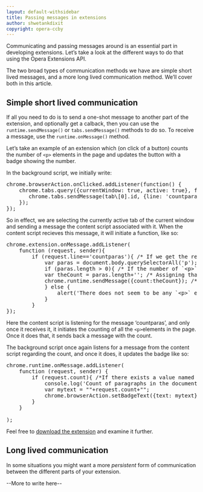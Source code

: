 ```yaml
---
layout: default-withsidebar
title: Passing messages in extensions
author: shwetankdixit
copyright: opera-ccby
---
```


Communicating and passing messages around is an essential part in developing extensions. Let’s take a look at the different ways to do that using the Opera Extensions API. 

The two broad types of communication methods we have are simple short lived messages, and a more long lived communication method. We’ll cover both in this article.

## Simple short lived communication

If all you need to do is to send a one-shot message to another part of the extension, and optionally get a calback, then you can use the `runtime.sendMessage()` or `tabs.sendMessage()` methods to do so. To receive a message, use the `runtime.onMessage()` method. 

Let’s take an example of an extension which (on click of a button) counts the number of `<p>` elements in the page and updates the button with a badge showing the number. 

In the background script, we initially write:

<pre class="prettyprint">
chrome.browserAction.onClicked.addListener(function() {
    chrome.tabs.query({currentWindow: true, active: true}, function(tab) { /*Select active tab of the current window*/
       chrome.tabs.sendMessage(tab\[0].id, {line: 'countparas'}); /*Send a message to the content script*/
    });
});
</pre>

So in effect, we are selecting the currently active tab of the current window and sending a message the content script associated with it. When the content script recieves this message, it will initiate a function, like so:

<pre class="prettyprint">
chrome.extension.onMessage.addListener(
	function (request, sender){
		if (request.line=='countparas'){ /* If we get the request from the Background script */
			var paras = document.body.querySelectorAll('p'); /* Select all `&lt;p>` elements in the document body */
			if (paras.length > 0){ /* If the number of `&lt;p>` elements is greater than zero */
			var theCount = paras.length+''; /* Assigning that number to a variable called 'theCount' and convert it to a string format */
			chrome.runtime.sendMessage({count:theCount}); /* Send the count back to the background script */
			} else {
				alert('There does not seem to be any `&lt;p>` elements in this page!');
			}
		}
});
</pre>

Here the content script is listening for the message ‘countparas’, and only once it receives it, it initiates the counting of all the `<p>`elements in the page. Once it does that, it sends back a message with the count.

The background script once again listens for a message from the content script regarding the count, and once it does, it updates the badge like so:

<pre class="prettyprint">
chrome.runtime.onMessage.addListener(
	function (request, sender) {
		if (request.count){ /*If there exists a value named 'count' in the message sent by content script */
			console.log('Count of paragraphs in the document is: '+request.count + 'and tab id is '+sender.tab.id);
			var mytext = ""+request.count+"";
			chrome.browserAction.setBadgeText({text: mytext}); /*Set the badge of the extension to the value of 'mytext'*/
		}
	}

);
</pre>

Feel free to [download the extension](#) and examine it further. 

## Long lived communication

In some situations you might want a more *persistent* form of communication between the different parts of your extension.

--More to write here--
